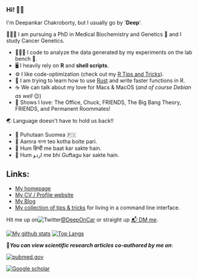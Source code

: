 ### Hi! 👋🏼

I'm Deepankar Chakroborty, but I usually go by '**Deep**'.

👨🏻‍🔬 I am pursuing a PhD in Medical Biochemistry and Genetics 🧬 and I study Cancer Genetics.
+ 👨🏻‍💻 I code to analyze the data generated by my experiments on the lab bench 🧫.
+ 🖥 I heavily rely on **R** and **shell scripts**.
+ ⚙️ I like code-optimization (check out my [R Tips and Tricks](https://github.com/dchakro/benchmarkR/raw/master/results.pdf)).
+ 🌱 I am trying to learn how to use [Rust](https://www.rust-lang.org) and write faster functions in R.
+ ☕️ We can talk about my love for Macs & MacOS (*and of course Debian as well* 😉)
+ 🎥 Shows I love: The Office, Chuck, FRIENDS, The Big Bang Theory, FRIENDS, and Permanent Roommates!

🌏 Language doesn't have to hold us back!!

+ 💬 Puhutaan Suomea 🇫🇮 
+ 💬 Aamra বাংলা teo kotha bolte pari.
+ 💬 Hum हिन्दी me baat kar sakte hain.
+ 💬 Hum اردو me bhi Guftagu kar sakte hain.

## Links:

+ [My homepage](https://www.dchakro.com)
+ [My CV / Profile website](https://cv.dchakro.com)
+ [My Blog](https://blog.dchakro.com)
+ [My collection of tips & tricks](https://tips.dchakro.com) for living in a command line interface.

Hit me up on![Twitter](https://upload.wikimedia.org/wikipedia/en/thumb/9/9f/Twitter_bird_logo_2012.svg/20px-Twitter_bird_logo_2012.svg.png)[@DeepOnCar](https://twitter.com/DeepOnCar) or straight up [📬 DM me](https://twitter.com/messages/compose?recipient_id=869131514314883072).

[![My github stats](https://github-readme-stats.vercel.app/api?username=dchakro&show_icons=true&title_color=B51C31&icon_color=EDA700&text_color=18447E&bg_color=FFFFFF&hide=[])](https://github.com/dchakro?tab=repositories) [![Top Langs](https://github-readme-stats.vercel.app/api/top-langs/?username=dchakro&text_color=18447E&bg_color=FFFFFF&title_color=B51C31)](https://github.com/dchakro?tab=repositories)

📄***You can view scientific research articles co-authored by me on***:

[![pubmed.gov](https://upload.wikimedia.org/wikipedia/commons/thumb/f/fb/US-NLM-PubMed-Logo.svg/100px-US-NLM-PubMed-Logo.svg.png)](https://pubmed.ncbi.nlm.nih.gov/?term=Chakroborty%2C+Deepankar%5BAuthor%5D&sort=pubdate)

[![Google scholar](https://upload.wikimedia.org/wikipedia/commons/thumb/c/c7/Google_Scholar_logo.svg/50px-Google_Scholar_logo.svg.png)](https://scholar.google.fi/citations?user=a-SPfrYAAAAJ&hl=en)

